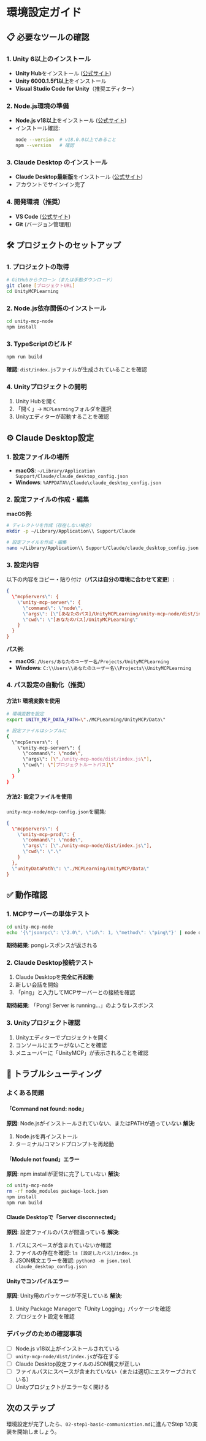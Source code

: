 # 環境設定ガイド

## 📋 必要なツールの確認

### 1. Unity 6以上のインストール
- **Unity Hub**をインストール ([公式サイト](https://unity.com/download))
- **Unity 6000.1.5f1以上**をインストール
- **Visual Studio Code for Unity**（推奨エディター）

### 2. Node.js環境の準備
- **Node.js v18以上**をインストール ([公式サイト](https://nodejs.org/))
- インストール確認:
  ```bash
  node --version  # v18.0.0以上であること
  npm --version   # 確認
  ```

### 3. Claude Desktop のインストール
- **Claude Desktop最新版**をインストール ([公式サイト](https://claude.ai/download))
- アカウントでサインイン完了

### 4. 開発環境（推奨）
- **VS Code** ([公式サイト](https://code.visualstudio.com/))
- **Git** (バージョン管理用)

## 🛠 プロジェクトのセットアップ

### 1. プロジェクトの取得
```bash
# GitHubからクローン（または手動ダウンロード）
git clone [プロジェクトURL]
cd UnityMCPLearning
```

### 2. Node.js依存関係のインストール
```bash
cd unity-mcp-node
npm install
```

### 3. TypeScriptのビルド
```bash
npm run build
```

**確認**: `dist/index.js`ファイルが生成されていることを確認

### 4. Unityプロジェクトの開明
1. Unity Hubを開く
2. 「開く」→ `MCPLearning`フォルダを選択
3. Unityエディターが起動することを確認

## ⚙️ Claude Desktop設定

### 1. 設定ファイルの場所
- **macOS**: `~/Library/Application Support/Claude/claude_desktop_config.json`
- **Windows**: `%APPDATA%\Claude\claude_desktop_config.json`

### 2. 設定ファイルの作成・編集

**macOS例**:
```bash
# ディレクトリを作成（存在しない場合）
mkdir -p ~/Library/Application\\ Support/Claude

# 設定ファイルを作成・編集
nano ~/Library/Application\\ Support/Claude/claude_desktop_config.json
```

### 3. 設定内容
以下の内容をコピー・貼り付け（**パスは自分の環境に合わせて変更**）:

```json
{
  \"mcpServers\": {
    \"unity-mcp-server\": {
      \"command\": \"node\",
      \"args\": [\"[あなたのパス]/UnityMCPLearning/unity-mcp-node/dist/index.js\"],
      \"cwd\": \"[あなたのパス]/UnityMCPLearning\"
    }
  }
}
```

**パス例**:
- **macOS**: `/Users/あなたのユーザー名/Projects/UnityMCPLearning`
- **Windows**: `C:\\Users\\あなたのユーザー名\\Projects\\UnityMCPLearning`

### 4. パス設定の自動化（推奨）

#### 方法1: 環境変数を使用
```bash
# 環境変数を設定
export UNITY_MCP_DATA_PATH=\"./MCPLearning/UnityMCP/Data\"

# 設定ファイルはシンプルに
{
  \"mcpServers\": {
    \"unity-mcp-server\": {
      \"command\": \"node\",
      \"args\": [\"./unity-mcp-node/dist/index.js\"],
      \"cwd\": \"[プロジェクトルートパス]\"
    }
  }
}
```

#### 方法2: 設定ファイルを使用
`unity-mcp-node/mcp-config.json`を編集:
```json
{
  \"mcpServers\": {
    \"unity-mcp-prod\": {
      \"command\": \"node\",
      \"args\": [\"./unity-mcp-node/dist/index.js\"],
      \"cwd\": \".\"
    }
  },
  \"unityDataPath\": \"./MCPLearning/UnityMCP/Data\"
}
```

## ✅ 動作確認

### 1. MCPサーバーの単体テスト
```bash
cd unity-mcp-node
echo '{\"jsonrpc\": \"2.0\", \"id\": 1, \"method\": \"ping\"}' | node dist/index.js
```

**期待結果**: pongレスポンスが返される

### 2. Claude Desktop接続テスト
1. Claude Desktopを**完全に再起動**
2. 新しい会話を開始
3. 「ping」と入力してMCPサーバーとの接続を確認

**期待結果**: 「Pong! Server is running...」のようなレスポンス

### 3. Unityプロジェクト確認
1. Unityエディターでプロジェクトを開く
2. コンソールにエラーがないことを確認
3. メニューバーに「UnityMCP」が表示されることを確認

## 🚨 トラブルシューティング

### よくある問題

#### 「Command not found: node」
**原因**: Node.jsがインストールされていない、またはPATHが通っていない
**解決**: 
1. Node.jsを再インストール
2. ターミナル/コマンドプロンプトを再起動

#### 「Module not found」エラー
**原因**: npm installが正常に完了していない
**解決**:
```bash
cd unity-mcp-node
rm -rf node_modules package-lock.json
npm install
npm run build
```

#### Claude Desktopで「Server disconnected」
**原因**: 設定ファイルのパスが間違っている
**解決**:
1. パスにスペースが含まれていないか確認
2. ファイルの存在を確認: `ls [設定したパス]/index.js`
3. JSON構文エラーを確認: `python3 -m json.tool claude_desktop_config.json`

#### Unityでコンパイルエラー
**原因**: Unity用のパッケージが不足している
**解決**:
1. Unity Package Managerで「Unity Logging」パッケージを確認
2. プロジェクト設定を確認

### デバッグのための確認事項
- [ ] Node.js v18以上がインストールされている
- [ ] `unity-mcp-node/dist/index.js`が存在する
- [ ] Claude Desktop設定ファイルのJSON構文が正しい
- [ ] ファイルパスにスペースが含まれていない（または適切にエスケープされている）
- [ ] Unityプロジェクトがエラーなく開ける

## 次のステップ
環境設定が完了したら、`02-step1-basic-communication.md`に進んでStep 1の実装を開始しましょう。